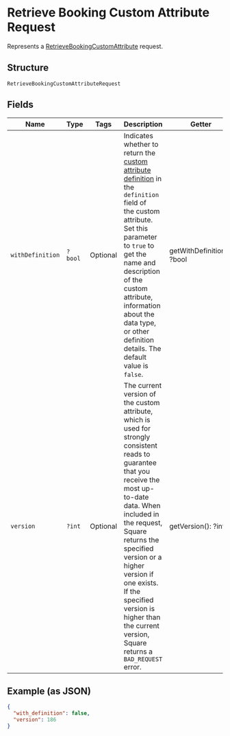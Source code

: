 
# Retrieve Booking Custom Attribute Request

Represents a [RetrieveBookingCustomAttribute](../../doc/apis/booking-custom-attributes.md#retrieve-booking-custom-attribute) request.

## Structure

`RetrieveBookingCustomAttributeRequest`

## Fields

| Name | Type | Tags | Description | Getter | Setter |
|  --- | --- | --- | --- | --- | --- |
| `withDefinition` | `?bool` | Optional | Indicates whether to return the [custom attribute definition](entity:CustomAttributeDefinition) in the `definition` field of<br>the custom attribute. Set this parameter to `true` to get the name and description of the custom<br>attribute, information about the data type, or other definition details. The default value is `false`. | getWithDefinition(): ?bool | setWithDefinition(?bool withDefinition): void |
| `version` | `?int` | Optional | The current version of the custom attribute, which is used for strongly consistent reads to<br>guarantee that you receive the most up-to-date data. When included in the request, Square<br>returns the specified version or a higher version if one exists. If the specified version is<br>higher than the current version, Square returns a `BAD_REQUEST` error. | getVersion(): ?int | setVersion(?int version): void |

## Example (as JSON)

```json
{
  "with_definition": false,
  "version": 186
}
```


